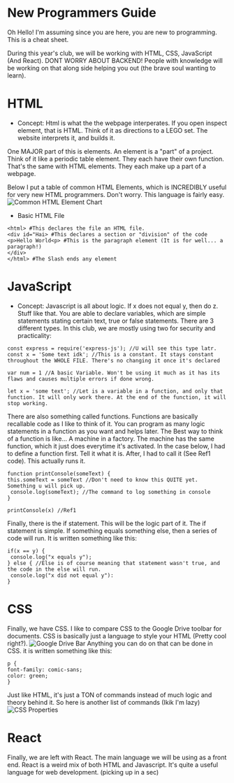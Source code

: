 # New Programmers Guide

Oh Hello! I'm assuming since you are here, you are new to programming. This is a cheat sheet. 

During this year's club, we will be working with HTML, CSS, JavaScript (And React). DONT WORRY ABOUT BACKEND! People with knowledge will be working on that along side helping you out (the brave soul wanting to learn).

# HTML
- Concept:
 Html is what the the webpage interperates. If you open inspect element, that is HTML. Think of it as directions to a LEGO set. The website interprets it, and builds it. 
 
One MAJOR part of this is elements. An element is a "part" of a project. Think of it like a periodic table element. They each have their own function. That's the same with HTML elements. They each make up a part of a webpage.

Below I put a table of common HTML Elements, which is INCREDIBLY useful for very new HTML programmers. Don't worry. This language is fairly easy. 
![Common HTML Element Chart](https://3.bp.blogspot.com/-nTFGSrgQkig/VtSMGZrsZyI/AAAAAAAAKvg/93T3baoPQFo/s1600/html-tags-list.jpg)

- Basic HTML File
```
<html> #This declares the file an HTML file. 
<div id="Hai> #This declares a section or "division" of the code
<p>Hello World<p> #This is the paragraph element (It is for well... a paragraph!)
</div>
</html> #The Slash ends any element
```


# JavaScript

- Concept:
 Javascript is all about logic. If x does not equal y, then do z. Stuff like that. You are able to declare variables, which are simple statements stating certain text, true or false statements. There are 3 different types. In this club, we are mostly using two for security and practicality:
```
const express = require('express-js'); //U will see this type latr.
const x = 'Some text idk'; //This is a constant. It stays constant throughout the WHOLE FILE. There's no changing it once it's declared

var num = 1 //A basic Variable. Won't be using it much as it has its flaws and causes multiple errors if done wrong.

let x = 'some text'; //Let is a variable in a function, and only that function. It will only work there. At the end of the function, it will stop working.
```

There are also something called functions. Functions are basically recallable code as I like to think of it. You can program as many logic statements in a function as you want and helps later. The Best way to think of a function is like... A machine in a factory. The machine has the same function, which it just does everytime it's activated. In the case below, I had to define a function first. Tell it what it is. After, I had to call it (See Ref1 code). This actually runs it.
```
function printConsole(someText) {
this.someText = someText //Don't need to know this QUITE yet. Something u will pick up.
 console.log(someText); //The command to log something in console
}

printConsole(x) //Ref1
```

Finally, there is the if statement. This will be the logic part of it. The if statement is simple. If something equals something else, then a series of code will run. It is written something like this:
```
if(x == y) {
 console.log("x equals y");
} else { //Else is of course meaning that statement wasn't true, and the code in the else will run.
 console.log("x did not equal y"):
}
```
# CSS
Finally, we have CSS. I like to compare CSS to the Google Drive toolbar for documents. CSS is basically just a language to style your HTML (Pretty cool right?).
![Google Drive Bar](https://i.imgur.com/2VpQxa6.png)
Anything you can do on that can be done in CSS. it is written something like this:
```
p {
font-family: comic-sans;
color: green;
}
```
Just like HTML, it's just a TON of commands instead of much logic and theory behind it. So here is another list of commands (Ikik I'm lazy)
![CSS Properties](https://www.dummies.com/wp-content/uploads/221806.image0.jpg)


# React
Finally, we are left with React. The main language we will be using as a front end. React is a weird mix of both HTML and Javascript. It's quite a useful language for web development. (picking up in a sec)
